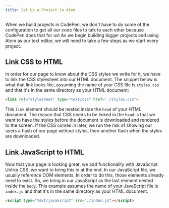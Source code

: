```yaml
---
title: Set Up a Project in Atom
---
```


When we build projects in CodePen, we don't have to do some of the configuration to get all our code files to talk to each other because CodePen does that for us! As we begin building bigger projects and using Atom as our text editor, we will need to take a few steps as we start every project.

## Link CSS to HTML

In order for our page to know about the CSS styles we write for it, we have to link the CSS stylesheet into our HTML document. The snippet below is what that link looks like, assuming the name of your CSS file is `styles.css` and that it's in the same directory as your HTML document:

```html
<link rel="stylesheet" type="text/css" href="./styles.css">
```

This `link` element should be nested inside the `head` of your HTML document. The reason that CSS needs to be linked in the `head` is that we want to have the styles before the document is downloaded and rendered to the screen. If the CSS comes in later, we run the risk of showing our users a flash of our page without styles, then another flash when the styles are downloaded.

## Link JavaScript to HTML

Now that your page is looking great, we add functionality with JavaScript. Unlike CSS, we want to bring this in at the end. In our JavaScript file, we usually reference DOM elements. In order to do this, those elements already need to exist. So, we bring in our JavaScript as the last element nested inside the `body`. This example assumes the name of your JavaScript file is `index.js` and that it's in the same directory as your HTML document.

```html
<script type="text/javascript" src="./index.js"></script>
```
